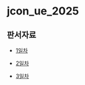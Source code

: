 # jcon_ue_2025

## 판서자료
 - [1일차](https://docs.google.com/presentation/d/1jZ6RRjGooSYvSYOmLmzPSYnlb-9wL11vn6WHM1_ERto/edit?usp=sharing)

 - [2일차](https://docs.google.com/presentation/d/1GACpMmUMhyA6Tx09cElVnH3nSwSBWGhkDDZ-UM8ruIY/edit?usp=drive_link)

 - [3일차](https://docs.google.com/presentation/d/15krXJdG2igaoa7VNjGAF7B9DK1KMd7kWducJMrIRWKw/edit?usp=sharing)

